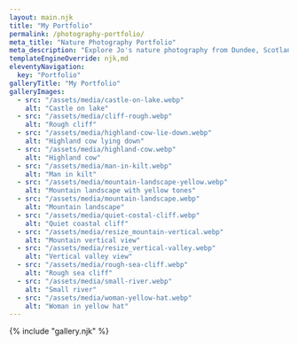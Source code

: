 ```yaml
---
layout: main.njk
title: "My Portfolio"
permalink: /photography-portfolio/
meta_title: "Nature Photography Portfolio"
meta_description: "Explore Jo's nature photography from Dundee, Scotland. Stunning landscapes, wildlife, and serene scenes captured with passion and precision."
templateEngineOverride: njk,md
eleventyNavigation:
  key: "Portfolio"
galleryTitle: "My Portfolio"
galleryImages:
  - src: "/assets/media/castle-on-lake.webp"
    alt: "Castle on lake"
  - src: "/assets/media/cliff-rough.webp"
    alt: "Rough cliff"
  - src: "/assets/media/highland-cow-lie-down.webp"
    alt: "Highland cow lying down"
  - src: "/assets/media/highland-cow.webp"
    alt: "Highland cow"
  - src: "/assets/media/man-in-kilt.webp"
    alt: "Man in kilt"
  - src: "/assets/media/mountain-landscape-yellow.webp"
    alt: "Mountain landscape with yellow tones"
  - src: "/assets/media/mountain-landscape.webp"
    alt: "Mountain landscape"
  - src: "/assets/media/quiet-costal-cliff.webp"
    alt: "Quiet coastal cliff"
  - src: "/assets/media/resize_mountain-vertical.webp"
    alt: "Mountain vertical view"
  - src: "/assets/media/resize_vertical-valley.webp"
    alt: "Vertical valley view"
  - src: "/assets/media/rough-sea-cliff.webp"
    alt: "Rough sea cliff"
  - src: "/assets/media/small-river.webp"
    alt: "Small river"
  - src: "/assets/media/woman-yellow-hat.webp"
    alt: "Woman in yellow hat"
---
```

{% include "gallery.njk" %}
